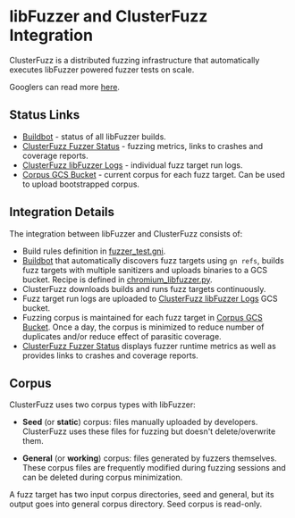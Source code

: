 # libFuzzer and ClusterFuzz Integration

ClusterFuzz is a distributed fuzzing infrastructure that automatically
executes libFuzzer powered fuzzer tests on scale.

Googlers can read more [here](https://goto.google.com/clusterfuzz).

## Status Links

* [Buildbot] - status of all libFuzzer builds.
* [ClusterFuzz Fuzzer Status] - fuzzing metrics, links to crashes and coverage
reports.
* [ClusterFuzz libFuzzer Logs] - individual fuzz target run logs.
* [Corpus GCS Bucket] - current corpus for each fuzz target. Can be used to
upload bootstrapped corpus.

## Integration Details

The integration between libFuzzer and ClusterFuzz consists of:

* Build rules definition in [fuzzer_test.gni].
* [Buildbot] that automatically discovers fuzz targets using `gn refs`, builds
fuzz targets with multiple sanitizers and uploads binaries to a GCS bucket.
Recipe is defined in [chromium_libfuzzer.py].
* ClusterFuzz downloads builds and runs fuzz targets continuously.
* Fuzz target run logs are uploaded to [ClusterFuzz libFuzzer Logs] GCS bucket.
* Fuzzing corpus is maintained for each fuzz target in [Corpus GCS Bucket]. Once
a day, the corpus is minimized to reduce number of duplicates and/or reduce
effect of parasitic coverage.
* [ClusterFuzz Fuzzer Status] displays fuzzer runtime metrics as well as
provides links to crashes and coverage reports.


## Corpus
ClusterFuzz uses two corpus types with libFuzzer:

* **Seed** (or **static**) corpus: files manually uploaded by developers.
ClusterFuzz uses these files for fuzzing but doesn't delete/overwrite them.

* **General** (or **working**) corpus: files generated by fuzzers themselves.
These corpus files are frequently modified during fuzzing sessions and can be
deleted during corpus minimization.

A fuzz target has two input corpus directories, seed and general, but its output
goes into general corpus directory. Seed corpus is read-only.


[Buildbot]: https://build.chromium.org/p/chromium.fyi/buildslaves/slave43-c1
[chromium_libfuzzer.py]: https://code.google.com/p/chromium/codesearch#chromium/build/scripts/slave/recipes/chromium_libfuzzer.py
[ClusterFuzz Fuzzer Status]: https://clusterfuzz.com/fuzzer-stats
[ClusterFuzz libFuzzer Logs]: https://console.cloud.google.com/storage/browser/clusterfuzz-libfuzzer-logs
[Corpus GCS Bucket]: https://console.cloud.google.com/storage/clusterfuzz-corpus/libfuzzer
[fuzzer_test.gni]: https://code.google.com/p/chromium/codesearch#chromium/src/testing/libfuzzer/fuzzer_test.gni
